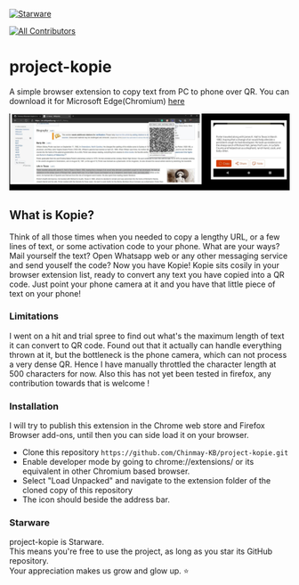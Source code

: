 [![Starware](https://img.shields.io/badge/Starware-⭐-black?labelColor=f9b00d)](https://github.com/zepfietje/starware)
<!-- ALL-CONTRIBUTORS-BADGE:START - Do not remove or modify this section -->
[![All Contributors](https://img.shields.io/badge/all_contributors-9-orange.svg?style=flat-square)](#contributors-)
<!-- ALL-CONTRIBUTORS-BADGE:END -->

# project-kopie
A simple browser extension to copy text from PC to phone over QR. You can download it for Microsoft Edge(Chromium) [here](https://microsoftedge.microsoft.com/addons/detail/kopie/llmgkefkiomomhcbnakdhpcaoadebhpl)

![Use case 1](https://raw.githubusercontent.com/Chinmay-KB/project-kopie/master/screenshots/kopie1.jpg)

## What is Kopie?
Think of all those times when you needed to copy a lengthy URL, or a few lines of text, or some activation code to your phone. What are your ways? Mail yourself the text? Open Whatsapp web or any other messaging service and send youself the code? Now you have Kopie!
Kopie sits cosily in your browser extension list, ready to convert any text you have copied into a QR code. Just point your phone camera at it and you have that little piece of text on your phone!

### Limitations
I went on a hit and trial spree to find out what's the maximum length of text it can convert to QR code. Found out that it actually can handle everything thrown at it, but the bottleneck is the phone camera, which can not process a very dense QR. Hence I have manually throttled the character length at 500 characters for now. Also this has not yet been tested in firefox, any contribution towards that is welcome !

### Installation
I will try to publish this extension in the Chrome web store and Firefox Browser add-ons, until then you can side load it on your browser.
* Clone this repository `https://github.com/Chinmay-KB/project-kopie.git`
* Enable developer mode by going to chrome://extensions/ or its equivalent in other Chromium based browser.
* Select "Load Unpacked" and navigate to the extension folder of the cloned copy of this repository
* The icon should beside the address bar.

### Starware
project-kopie is Starware.  
This means you're free to use the project, as long as you star its GitHub repository.  
Your appreciation makes us grow and glow up. ⭐
